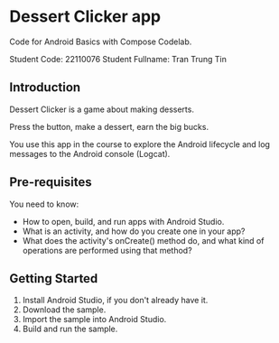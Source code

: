Dessert Clicker app
=====================

Code for Android Basics with Compose Codelab.

Student Code: 22110076
Student Fullname: Tran Trung Tin

Introduction
------------

Dessert Clicker is a game about making desserts.

Press the button, make a dessert, earn the big bucks.

You use this app in the course to explore the Android lifecycle and log messages to
the Android console (Logcat).

Pre-requisites
--------------

You need to know:
- How to open, build, and run apps with Android Studio.
- What is an activity, and how do you create one in your app?
- What does the activity's onCreate() method do, and what kind of operations
are performed using that method?


Getting Started
---------------

1. Install Android Studio, if you don't already have it.
2. Download the sample.
3. Import the sample into Android Studio.
4. Build and run the sample.
